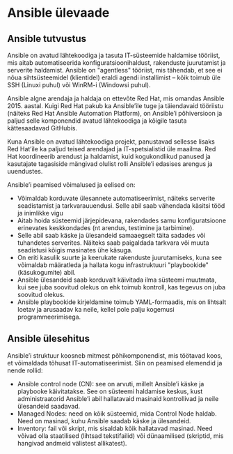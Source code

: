 # Ansible ülevaade

## Ansible tutvustus

Ansible on avatud lähtekoodiga ja tasuta IT-süsteemide haldamise tööriist, mis aitab automatiseerida konfiguratsioonihaldust, rakenduste juurutamist ja serverite haldamist. Ansible on "agentless" tööriist, mis tähendab, et see ei nõua sihtsüsteemidel (klientidel) eraldi agendi installimist – kõik toimub üle SSH (Linuxi puhul) või WinRM-i (Windowsi puhul).

Ansible algne arendaja ja haldaja on ettevõte Red Hat, mis omandas Ansible 2015. aastal. Kuigi Red Hat pakub ka Ansible’ile tuge ja täiendavaid tööriistu (näiteks Red Hat Ansible Automation Platform), on Ansible’i põhiversioon ja paljud selle komponendid avatud lähtekoodiga ja kõigile tasuta kättesaadavad GitHubis.

Kuna Ansible on avatud lähtekoodiga projekt, panustavad sellesse lisaks Red Hat’ile ka paljud teised arendajad ja IT-spetsialistid üle maailma. Red Hat koordineerib arendust ja haldamist, kuid kogukondlikud panused ja kasutajate tagasiside mängivad olulist rolli Ansible’i edasises arengus ja uuendustes.

Ansible’i peamised võimalused ja eelised on:

- Võimaldab korduvate ülesannete automatiseerimist, näiteks serverite seadistamist ja tarkvarauuendusi. Selle abil saab vähendada käsitsi tööd ja inimlikke vigu
- Aitab hoida süsteemid järjepidevana, rakendades samu konfiguratsioone erinevates keskkondades (nt arendus, testimine ja tarbimine).
- Selle abil saab käske ja ülesandeid samaaegselt täita sadades või tuhandetes serverites. Näiteks saab paigaldada tarkvara või muuta seadistusi kõigis masinates ühe käsuga.
- On eriti kasulik suurte ja keerukate rakenduste juurutamiseks, kuna see võimaldab määratleda ja hallata kogu infrastruktuuri "playbookide" (käsukogumite) abil.
- Ansible ülesandeid saab korduvalt käivitada ilma süsteemi muutmata, kui see juba soovitud olekus on ehk toimub kontroll, kas tegevus on juba soovitud olekus.
- Ansible playbookide kirjeldamine toimub YAML-formaadis, mis on lihtsalt loetav ja arusaadav ka neile, kellel pole palju kogemusi programmeerimisega.

## Ansible ülesehitus

Ansible’i struktuur koosneb mitmest põhikomponendist, mis töötavad koos, et võimaldada tõhusat IT-automatiseerimist. Siin on peamised elemendid ja nende rollid:

- Ansible control node (CN): see on arvuti, millelt Ansible’i käske ja playbooke käivitatakse. See on süsteemi haldamise keskus, kust administraatorid Ansible’i abil hallatavaid masinaid kontrollivad ja neile ülesandeid saadavad.
- Managed Nodes: need on kõik süsteemid, mida Control Node haldab. Need on masinad, kuhu Ansible saadab käske ja ülesandeid.
- Inventory: fail või skript, mis sisaldab kõik hallatavad masinad. Need võivad olla staatilised (lihtsad tekstifailid) või dünaamilised (skriptid, mis hangivad andmeid välistest allikatest).
